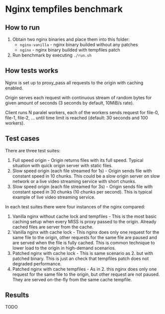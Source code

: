 # Nginx tempfiles benchmark

## How to run

1. Obtain two nginx binaries and place them into this folder:
   * `nginx-vanilla` - nginx binary builded without any patches
   * `nginx` - nginx binary builded with tempfiles patch
2. Run benchmark by executing `./run.sh`

## How tests works

Nginx is set up to proxy_pass all requests to the origin with caching enabled.

Origin serves each request with continuous stream of random bytes for given
amount of seconds (3 seconds by default, 10MiB/s rate).

Client runs N paralel workers, each of the workers sends request for file-0,
file-1, file-2, ... until time limit is reached (default: 30 seconds and 100
workers).

## Test cases

There are three test suites:

1. Full speed origin - Origin returns files with its full speed. Typical
   situation with quick origin server with static files.
2. Slow speed origin (each file streamed for 1s) - Origin sends file with
   constant speed in 10 chunks. This could be a slow origin server on
   slow network or a live video streaming service with short chunks.
3. Slow speed origin (each file streamed for 3s) - Origin sends file with
   constant speed in 30 chunks (10 chunks per second). This is typical example
   of live video streaming service.

In each test suites there were four instances of the nginx compared:

1. Vanilla nginx without cache lock and tempfiles - This is the most basic
   caching setup when every MISS is proxy passed to the origin. Already cached
   files are server from the cache.
2. Vanilla nginx with cache lock - This nginx does only one request for the same
   file to the origin, other requests for the same file are paused and are served
   when the file is fully cached. This is common technique to lower load to the
   origin in high-demand scenarios.
3. Patched nginx with cache lock - This is same scenario as 2. but with patched
   binary. This is just an check that tempfiles patch does not degraded
   performance.
4. Patched nginx with cache tempfiles - As in 2. this nginx does only one request
   for the same file to the origin, but other request are not paused. They are
   served on-the-fly from the same cache tempfile.

## Results

TODO
